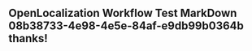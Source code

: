 <properties
ms.topic="hero-topic"
ms.test1="hero-topic"
ms.test2="test"/>

## OpenLocalization Workflow Test MarkDown 08b38733-4e98-4e5e-84af-e9db99b0364b thanks!
<!--HONumber=Mar16_HO3-->
